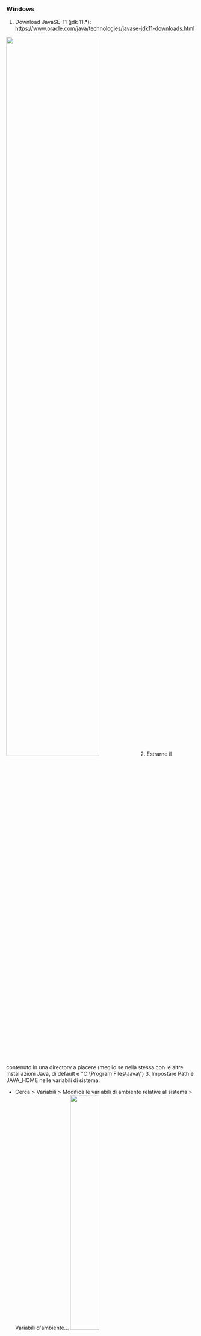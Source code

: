 ### Windows
1. Download JavaSE-11 (jdk 11.\*): https://www.oracle.com/java/technologies/javase-jdk11-downloads.html
<img src="https://github.com/mikyll/ROQuiz/blob/main/gfx/Java%20Installation%20Guide/InstallJava%20(1).png" width="70%"/>
2. Estrarne il contenuto in una directory a piacere (meglio se nella stessa con le altre installazioni Java, di default è "C:\Program Files\Java\")
3. Impostare Path e JAVA_HOME nelle variabili di sistema:

  * Cerca > Variabili > Modifica le variabili di ambiente relative al sistema > Variabili d'ambiente...
  <img src="https://github.com/mikyll/ROQuiz/blob/main/gfx/Java%20Installation%20Guide/InstallJava%20(2).png" width="40%"/><br/>
  * Nel riquadro in alto aggiungere (o modificare se esiste già) alla variabile JAVA_HOME: Nuova... > Nome: JAVA_HOME, Valore: percorso in cui abbiamo scaricato il jdk 11<br/>
  <img src="https://github.com/mikyll/ROQuiz/blob/main/gfx/Java%20Installation%20Guide/InstallJava%20(3).png" width="70%"/><br/>
  <img src="https://github.com/mikyll/ROQuiz/blob/main/gfx/Java%20Installation%20Guide/InstallJava%20(4).png" width="40%"/><br/>
  * Nel riquadro in basso modificare la variabile Path, aggiungendovi il percorso della directory \bin dentro al jdk:
  <img src="https://github.com/mikyll/ROQuiz/blob/main/gfx/Java%20Installation%20Guide/InstallJava%20(5).png" width="40%"/><br/>
  * verificare che Java 11 sia installato correttamente: Cerca > cmd > "java -version" e "javac -version"
  <img src="https://github.com/mikyll/ROQuiz/blob/main/gfx/Java%20Installation%20Guide/InstallJava%20(6).png" width="70%"/>
<br/>
5. Download JavaFX SDK (javafx-sdk-11.\*): https://gluonhq.com/products/javafx/
<img src="https://github.com/mikyll/ROQuiz/blob/main/gfx/Java%20Installation%20Guide/InstallJava%20(7).png" width="70%"/>
7. Estrarne il contenuto in una directory a piacere (meglio se nella stessa con le altre installazioni Java, di default è "C:\Program Files\Java\")
8. Aprire il file Launcher con un editor di testo e sostituire --module-path="C:\Program Files\Java\javafx-sdk-11.0.2\lib" con il percorso in cui è stato scaricato il jdk
<img src="https://github.com/mikyll/ROQuiz/blob/main/gfx/Java%20Installation%20Guide/InstallJava%20(8).png" width="70%"/>
